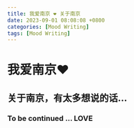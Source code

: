 ```yaml
---
title: 我爱南京 ❤️ 关于南京
date: 2023-09-01 08:08:08 +0800
categories: [Mood Writing]
tags: [Mood Writing]
---
```


# 我爱南京❤️

## 关于南京，有太多想说的话…

### To be continued ... LOVE